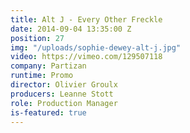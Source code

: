 ```yaml
---
title: Alt J - Every Other Freckle
date: 2014-09-04 13:35:00 Z
position: 27
img: "/uploads/sophie-dewey-alt-j.jpg"
video: https://vimeo.com/129507118
company: Partizan
runtime: Promo
director: Olivier Groulx
producers: Leanne Stott
role: Production Manager
is-featured: true
---
```


